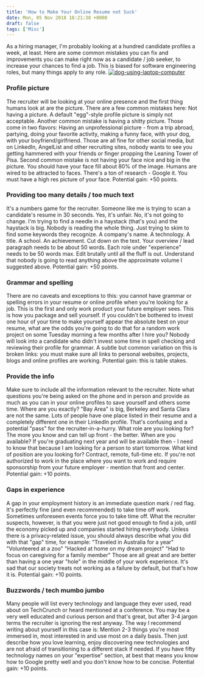 ```yaml
---
title: 'How to Make Your Online Resume not Suck'
date: Mon, 05 Nov 2018 18:21:38 +0000
draft: false
tags: ['Misc']
---
```


As a hiring manager, I'm probably looking at a hundred candidate profiles a week, at least. Here are some common mistakes you can fix and improvements you can make right now as a candidate / job seeker, to increase your chances to find a job. This is biased for software engineering roles, but many things apply to any role. [![dog-using-laptop-computer](http://pashabitz.com/wp-content/uploads/2018/11/dog-using-laptop-computer-300x256.jpg)](http://pashabitz.com/wp-content/uploads/2018/11/dog-using-laptop-computer.jpg)  

### Profile picture

The recruiter will be looking at your online presence and the first thing humans look at are the picture. There are a few common mistakes here: Not having a picture. A default "egg"-style profile picture is simply not acceptable. Another common mistake is having a shitty picture. Those come in two flavors: Having an unprofessional picture - from a trip abroad, partying, doing your favorite activity, making a funny face, with your dog, with your boyfriend/girlfriend. Those are all fine for other social media, but on LinkedIn, AngelList and other recruiting sites, nobody wants to see you getting hammered with your friends or finger propping the Leaning Tower of Pisa. Second common mistake is not having your face nice and big in the picture. You should have your face fill about 80% of the image. Humans are wired to be attracted to faces. There's a ton of research - Google it. You must have a high res picture of your face. Potential gain: +50 points.

### Providing too many details / too much text

It's a numbers game for the recruiter. Someone like me is trying to scan a candidate's resume in 30 seconds. Yes, it's unfair. No, it's not going to change. I'm trying to find a needle in a haystack (that's you) and the haystack is big. Nobody is reading the whole thing. Just trying to skim to find some keywords they recognize. A company's name. A technology. A title. A school. An achievement. Cut down on the text. Your overview / lead paragraph needs to be about 50 words. Each role under "experience" needs to be 50 words max. Edit brutally until all the fluff is out. Understand that nobody is going to read anything above the approximate volume I suggested above. Potential gain: +50 points.  

### Grammar and spelling

There are no caveats and exceptions to this: you cannot have grammar or spelling errors in your resume or online profile when you're looking for a job. This is the first and only work product your future employer sees. This is how you package and sell yourself. If you couldn't be bothered to invest one hour of your time to make yourself appear the absolute best on your resume, what are the odds you're going to do that for a random work project on some Tuesday morning a few months after I hire you? Nobody will look into a candidate who didn't invest some time in spell checking and reviewing their profile for grammar. A subtle but common variation on this is broken links: you must make sure all links to personal websites, projects, blogs and online profiles are working. Potential gain: this is table stakes.  

### Provide the info

Make sure to include all the information relevant to the recruiter. Note what questions you're being asked on the phone and in person and provide as much as you can in your online profiles to save yourself and others some time. Where are you exactly? "Bay Area" is big, Berkeley and Santa Clara are not the same. Lots of people have one place listed in their resume and a completely different one in their LinkedIn profile. That's confusing and a potential "pass" for the recruiter-in-a-hurry. What role are you looking for? The more you know and can tell up front - the better. When are you available? If you're graduating next year and will be available then - I need to know that because I am looking for a person to start tomorrow. What kind of position are you looking for? Contract, remote, full-time etc. If you're not authorized to work in the place where you want to work and require sponsorship from your future employer - mention that front and center. Potential gain: +10 points.  

### Gaps in experience

A gap in your employment history is an immediate question mark / red flag. It's perfectly fine (and even recommended) to take time off work. Sometimes unforeseen events force you to take time off. What the recruiter suspects, however, is that you were just not good enough to find a job, until the economy picked up and companies started hiring everybody. Unless there is a privacy-related issue, you should always describe what you did with that "gap" time, for example: "Traveled in Australia for a year" "Volunteered at a zoo" "Hacked at home on my dream project" "Had to focus on caregiving for a family member" Those are all great and are better than having a one year "hole" in the middle of your work experience. It's sad that our society treats not working as a failure by default, but that's how it is. Potential gain: +10 points.  

### Buzzwords / tech mumbo jumbo

Many people will list every technology and language they ever used, read about on TechCrunch or heard mentioned at a conference. You may be a very well educated and curious person and that's great, but after 3-4 jargon terms the recruiter is ignoring the rest anyway. The way I recommend writing about yourself in this case is: Mention 2-3 things you're most immersed in, most interested in and use most on a daily basis. Then just describe how you love learning, enjoy discovering new technologies and are not afraid of transitioning to a different stack if needed. If you have fifty technology names on your "expertise" section, at best that means you know how to Google pretty well and you don't know how to be concise. Potential gain: +10 points.